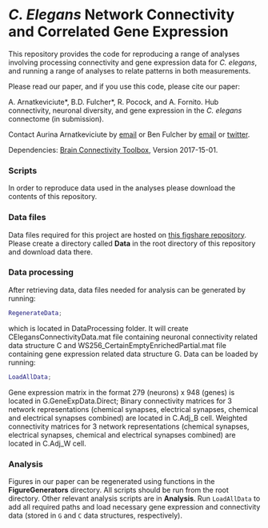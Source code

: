 # _C. Elegans_ Network Connectivity and Correlated Gene Expression

This repository provides the code for reproducing a range of analyses involving processing connectivity and gene expression data for *C. elegans*, and running a range of analyses to relate patterns in both measurements.

Please read our paper, and if you use this code, please cite our paper:

A. Arnatkeviciute\*, B.D. Fulcher\*, R. Pocock, and A. Fornito. Hub connectivity, neuronal diversity, and gene expression in the _C. elegans_ connectome (in submission).

Contact Aurina Arnatkeviciute by [email](mailto:aurina.arnatkeviciute@monash.edu) or Ben Fulcher by [email](mailto:ben.d.fulcher@gmail.com) or [twitter](https://twitter.com/bendfulcher).

Dependencies:
[Brain Connectivity Toolbox](https://sites.google.com/site/bctnet/), Version 2017-15-01.


### Scripts
In order to reproduce data used in the analyses please download the contents of this repository.

### Data files
Data files required for this project are hosted on [this figshare repository](https://figshare.com/s/797199619fbabdab8c86).
Please create a directory called **Data** in the root directory of this repository and download data there.

### Data processing
After retrieving data, data files needed for analysis can be generated by running:
```matlab
RegenerateData;
```
which is located in DataProcessing folder. It will create CElegansConnectivityData.mat file containing neuronal connectivity related data structure C and WS256_CertainEmptyEnrichedPartial.mat file containing gene expression related data structure G. Data can be loaded by running:
```matlab
LoadAllData;
```
Gene expression matrix in the format 279 (neurons) x 948 (genes) is located in G.GeneExpData.Direct;
Binary connectivity matrices for 3 network representations (chemical synapses, electrical synapses, chemical and electrical synapses combined) are located in C.Adj_B cell.
Weighted connectivity matrices for 3 network representations (chemical synapses, electrical synapses, chemical and electrical synapses combined) are located in C.Adj_W cell.

### Analysis
Figures in our paper can be regenerated using functions in the **FigureGenerators** directory. All scripts should be run from the root directory.
Other relevant analysis scripts are in **Analysis**.
Run `LoadAllData` to add all required paths and load necessary gene expression and connectivity data (stored in `G` and `C` data structures, respectively).
